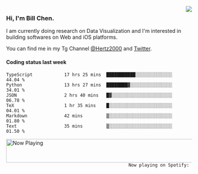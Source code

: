 <img  align="right" src="https://github-readme-stats.vercel.app/api?username=BillChen2k&show_icons=false&count_private=true&hide_title=true">

### Hi, I'm Bill Chen.

I am currently doing research on Data Visualization and I'm interested in building softwares on Web and iOS platforms.

You can find me in my Tg Channel [@Hertz2000](https://t.me/Hertz2000) and [Twitter](https://twitter.com/billchen2k).

#### Coding status last week

<!--START_SECTION:waka-->

```text
TypeScript            17 hrs 25 mins  ███████████░░░░░░░░░░░░░░   44.04 %
Python                13 hrs 27 mins  ████████▓░░░░░░░░░░░░░░░░   34.01 %
JSON                  2 hrs 40 mins   █▓░░░░░░░░░░░░░░░░░░░░░░░   06.78 %
TeX                   1 hr 35 mins    █░░░░░░░░░░░░░░░░░░░░░░░░   04.01 %
Markdown              42 mins         ▒░░░░░░░░░░░░░░░░░░░░░░░░   01.80 %
Text                  35 mins         ▒░░░░░░░░░░░░░░░░░░░░░░░░   01.50 %
```

<!--END_SECTION:waka-->


<div>
<a href="https://spotify-now-playing.billchen2k.vercel.app/now-playing?open">
   <img align="right" src="https://spotify-now-playing.billchen2k.vercel.app/now-playing" width="540" height="64" alt="Now Playing">
</a>
</div>

<div>
<p align="right"><code>Now playing on Spotify: </code></p>
</div>

<!--
**BillChen2K/BillChen2K** is a ✨ _special_ ✨ repository because its `README.md` (this file) appears on your GitHub profile.

Here are some ideas to get you started:

- 🔭 I’m currently working on ...
- 🌱 I’m currently learning ...
- 👯 I’m looking to collaborate on ...
- 🤔 I’m looking for help with ...
- 💬 Ask me about ...
- 📫 How to reach me: ...
- 😄 Pronouns: ...
- ⚡ Fun fact: ...
-->
